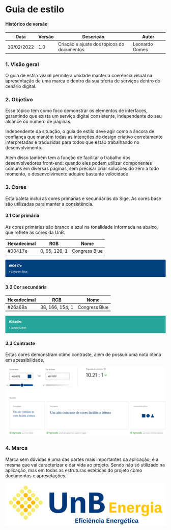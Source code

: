 # Guia de estilo

#### Histórico de versão

| Data       | Versão | Descrição                                                 | Autor       |
| ---------- | ------ | --------------------------------------------------------- | ----------- |
| 10/02/2022 | 1.0    | Criação e ajuste dos tópicos do documentos                         | Leonardo Gomes |

### 1. Visão geral

O guia de estilo visual permite a unidade manter a coerência visual na apresentação de uma marca e dentro da sua oferta de serviços dentro do cenário digital.

### 2. Objetivo

Esse tópico tem como foco demonstrar os elementos de interfaces, garantindo que exista um serviço digital consistente, independente do seu alcance ou número de páginas.

Independente da situação, o guia de estilo deve agir como a âncora de confiança que mantém todas as intenções de design criativo corretamente interpretadas e traduzidas para todos que estão trabalhando no desenvolvimento. 

Alem disso também tem a função de facilitar o trabalho dos desenvolvedores front-end: quando eles podem utilizar componentes comuns em diversas páginas, sem precisar criar soluções do zero a todo momento, o desenvolvimento adquire bastante velocidade

### 3. Cores

Esta paleta inclui as cores primárias e secundárias do Sige. As cores base são utilizadas para manter a consistência.

#### 3.1 Cor primária

As cores primárias são branco e azul na tonalidade informada na abaixo, que reflete as cores da UnB.

|Hexadecimal|RGB|Nome|
|-|-|-|
|#00417e |0, 65, 126, 1|Congress Blue|

![Primary color](./assets/images/prim_color.png)


#### 3.2 Cor secundária

|Hexadecimal|RGB|Nome|
|-|-|-|
|#26a69a |38, 166, 154, 1|Congress Blue|

![Secondary color](./assets/images/sec_color.png)

#### 3.3 Contraste

Estas cores demonstram otimo contraste, além de possuir uma nota ótima em acessibilidade.

![Contrast color](./assets/images/contraste.png)


### 4. Marca

Marca sem dúvidas é uma das partes mais importantes da aplicação, é a mesma que vai caracterizar e dar vida ao projeto. Sendo não só utilizado na aplicação, mas em todas as estruturas estéticas do projeto como documentos e apresetações.

![Logo](./assets/images/logo.png)